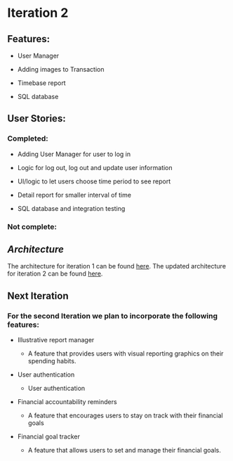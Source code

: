 # Iteration 2

## Features:

* User Manager

* Adding images to Transaction

* Timebase report

* SQL database

## User Stories:

### Completed:


* Adding User Manager for user to log in
* Logic for log out, log out and update user information

* UI/logic to let users choose time period to see report
* Detail report for smaller interval of time

* SQL database and integration testing

### Not complete:


## *Architecture*
The architecture for iteration 1 can be found [here](./docs/Architecture_Diagram_Iteration1.pdf).
The updated architecture for iteration 2 can be found [here](./docs/Architecture_Diagram_Iteration1.pdf).

## Next Iteration

### For the second Iteration we plan to incorporate the following features:

* Illustrative report manager
    - A feature that provides users with visual reporting graphics on their spending habits.

* User authentication
    - User authentication

* Financial accountability reminders
    - A feature that encourages users to stay on track with their financial goals

* Financial goal tracker
    - A feature that allows users to set and manage their financial goals.



